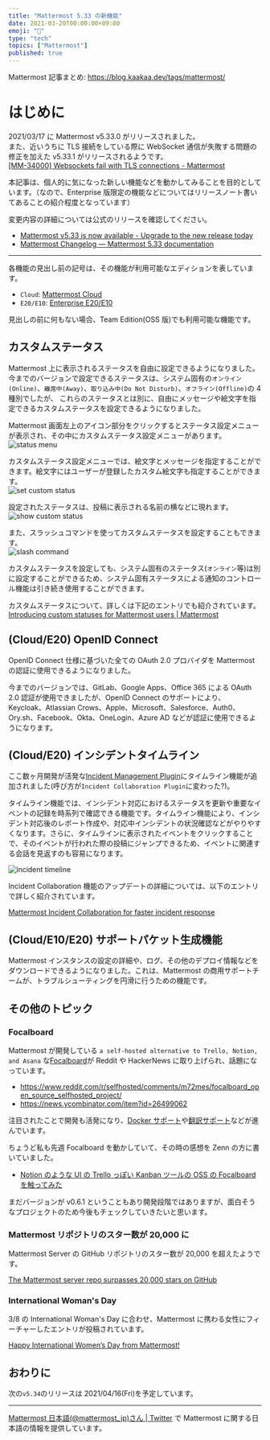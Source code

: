 ```yaml
---
title: "Mattermost 5.33 の新機能"
date: 2021-03-20T00:00:00+09:00
emoji: "📣"
type: "tech"
topics: ["Mattermost"]
published: true
---
```


Mattermost 記事まとめ: https://blog.kaakaa.dev/tags/mattermost/

# はじめに

2021/03/17 に Mattermost v5.33.0 がリリースされました。  
また、近いうちに TLS 接続をしている際に WebSocket 通信が失敗する問題の修正を加えた v5.33.1 がリリースされるようです。  
[\[MM\-34000\] Websockets fail with TLS connections \- Mattermost](https://mattermost.atlassian.net/browse/MM-34000)

本記事は、個人的に気になった新しい機能などを動かしてみることを目的としています。（なので、Enterprise 版限定の機能などについてはリリースノート書いてあることの紹介程度となっています）

変更内容の詳細については公式のリリースを確認してください。

- [Mattermost v5\.33 is now available \- Upgrade to the new release today](https://mattermost.com/blog/mattermost-release-v5-33/)
- [Mattermost Changelog — Mattermost 5\.33 documentation](https://docs.mattermost.com/administration/changelog.html#release-v5-33-feature-release)

---

各機能の見出し前の記号は、その機能が利用可能なエディションを表しています。

- `Cloud`: [Mattermost Cloud](https://mattermost.com/pricing-cloud/)
- `E20/E10`: [Enterprise E20/E10](https://mattermost.com/pricing-self-managed/)

見出しの前に何もない場合、Team Edition(OSS 版)でも利用可能な機能です。

## カスタムステータス

Mattermost 上に表示されるステータスを自由に設定できるようになりました。  
今までのバージョンで設定できるステータスは、システム固有の`オンライン(Online)`、`離席中(Away)`、`取り込み中(Do Not Disturb)`、`オフライン(Offline)`の 4 種別でしたが、 これらのステータスとは別に、自由にメッセージや絵文字を指定できるカスタムステータスを設定できるようになりました。

Mattermost 画面左上のアイコン部分をクリックするとステータス設定メニューが表示され、その中にカスタムステータス設定メニューがあります。  
![status menu](https://blog.kaakaa.dev/images/posts/mattermost/releases-5.33/status-menu.png)

カスタムステータス設定メニューでは、絵文字とメッセージを指定することができます。絵文字にはユーザーが登録したカスタム絵文字も指定することができます。  
![set custom status](https://blog.kaakaa.dev/images/posts/mattermost/releases-5.33/set-status.png)

設定されたステータスは、投稿に表示される名前の横などに現れます。  
![show custom status](https://blog.kaakaa.dev/images/posts/mattermost/releases-5.33/show-status.png)

また、スラッシュコマンドを使ってカスタムステータスを設定することもできます。  
![slash command](https://blog.kaakaa.dev/images/posts/mattermost/releases-5.33/status-command.png)

カスタムステータスを設定しても、システム固有のステータス(`オンライン`等)は別に設定することができるため、システム固有ステータスによる通知のコントロール機能は引き続き使用することができます。

カスタムステータスについて、詳しくは下記のエントリでも紹介されています。
[Introducing custom statuses for Mattermost users \| Mattermost](https://mattermost.com/blog/custom-statuses/)

## (Cloud/E20) OpenID Connect

OpenID Connect 仕様に基づいた全ての OAuth 2.0 プロバイダを Mattermost の認証に使用できるようになりました。

今までのバージョンでは、GitLab、Google Apps、Office 365 による OAuth 2.0 認証が使用できましたが、OpenID Connect のサポートにより、Keycloak、Atlassian Crows、Apple、Microsoft、Salesforce、Auth0、Ory.sh、Facebook、Okta、OneLogin、Azure AD などが認証に使用できるようになります。

## (Cloud/E20) インシデントタイムライン

ここ数ヶ月開発が活発な[Incident Management Plugin](https://github.com/mattermost/mattermost-plugin-incident-collaboration)にタイムライン機能が追加されました(呼び方が`Incident Collaboration Plugin`に変わった?)。

タイムライン機能では、インシデント対応におけるステータスを更新や重要なイベントの記録を時系列で確認できる機能です。タイムライン機能により、インシデント対応後のレポート作成や、対応中インシデントの状況確認などがやりやすくなります。さらに、タイムラインに表示されたイベントをクリックすることで、そのイベントが行われた際の投稿にジャンプできるため、イベントに関連する会話を見返すのも容易になります。

![incident timeline](https://blog.kaakaa.dev/images/posts/mattermost/releases-5.33/incident-timeline.png)

Incident Collaboration 機能のアップデートの詳細については、以下のエントリで詳しく紹介されています。

[Mattermost Incident Collaboration for faster incident response](https://mattermost.com/blog/mattermost-incident-collaboration-for-incident-response-teams/)

## (Cloud/E10/E20) サポートパケット生成機能

Mattermost インスタンスの設定の詳細や、ログ、その他のデプロイ情報などをダウンロードできるようになりました。これは、Mattermost の商用サポートチームが、トラブルシューティングを円滑に行うための機能です。

## その他のトピック

### Focalboard

Mattermost が開発している `a self-hosted alternative to Trello, Notion, and Asana` な[Focalboard](https://focalboard.com)が Reddit や HackerNews に取り上げられ、話題になっています。

- https://www.reddit.com/r/selfhosted/comments/m72mes/focalboard_open_source_selfhosted_project/
- https://news.ycombinator.com/item?id=26499062

注目されたことで開発も活発になり、[Docker サポート](https://github.com/mattermost/focalboard/pull/105)や[翻訳サポート](https://github.com/mattermost/focalboard/commit/8f31d14a304a5a46d8f7f197a85361d04a196fff)などが進んでいます。

ちょうど私も先週 Focalboard を動かしていて、その時の感想を Zenn の方に書いていました。

- [Notion のような UI の Trello っぽい Kanban ツールの OSS の Focalboard を触ってみた](https://zenn.dev/kaakaa/articles/mattermost-focalboard-first)

まだバージョンが v0.6.1 ということもあり開発段階ではありますが、面白そうなプロジェクトのため今後もチェックしていきたいと思います。

### Mattermost リポジトリのスター数が 20,000 に

Mattermost Server の GitHub リポジトリのスター数が 20,000 を超えたようです。

[The Mattermost server repo surpasses 20,000 stars on GitHub](https://mattermost.com/blog/mattermost-server-surpasses-20000-stars-on-github/)

### International Woman's Day

3/8 の International Woman's Day に合わせ、Mattermost に携わる女性にフィーチャーしたエントリが投稿されています。

[Happy International Women’s Day from Mattermost\!](https://mattermost.com/blog/international-womens-day-2021/)

## おわりに

次の`v5.34`のリリースは 2021/04/16(Fri)を予定しています。

---

[Mattermost 日本語\(@mattermost_jp\)さん \| Twitter](https://twitter.com/mattermost_jp?lang=ja) で Mattermost に関する日本語の情報を提供しています。
